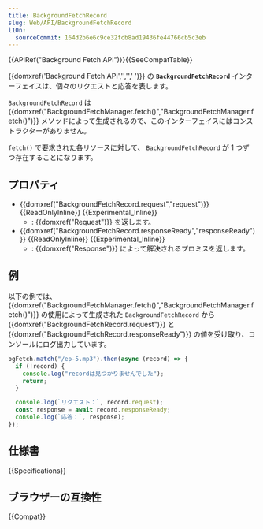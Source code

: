 ```yaml
---
title: BackgroundFetchRecord
slug: Web/API/BackgroundFetchRecord
l10n:
  sourceCommit: 164d2b6e6c9ce32fcb8ad19436fe44766cb5c3eb
---
```


{{APIRef("Background Fetch API")}}{{SeeCompatTable}}

{{domxref('Background Fetch API','','',' ')}} の **`BackgroundFetchRecord`** インターフェイスは、個々のリクエストと応答を表します。

`BackgroundFetchRecord` は {{domxref("BackgroundFetchManager.fetch()","BackgroundFetchManager.fetch()")}} メソッドによって生成されるので、このインターフェイスにはコンストラクターがありません。

`fetch()` で要求された各リソースに対して、 `BackgroundFetchRecord` が 1 つずつ存在することになります。

## プロパティ

- {{domxref("BackgroundFetchRecord.request","request")}} {{ReadOnlyInline}} {{Experimental_Inline}}
  - : {{domxref("Request")}} を返します。
- {{domxref("BackgroundFetchRecord.responseReady","responseReady")}} {{ReadOnlyInline}} {{Experimental_Inline}}
  - : {{domxref("Response")}} によって解決されるプロミスを返します。

## 例

以下の例では、 {{domxref("BackgroundFetchManager.fetch()","BackgroundFetchManager.fetch()")}} の使用によって生成された `BackgroundFetchRecord` から {{domxref("BackgroundFetchRecord.request")}} と {{domxref("BackgroundFetchRecord.responseReady")}} の値を受け取り、コンソールにログ出力しています。

```js
bgFetch.match("/ep-5.mp3").then(async (record) => {
  if (!record) {
    console.log("recordは見つかりませんでした");
    return;
  }

  console.log(`リクエスト：`, record.request);
  const response = await record.responseReady;
  console.log(`応答：`, response);
});
```

## 仕様書

{{Specifications}}

## ブラウザーの互換性

{{Compat}}
